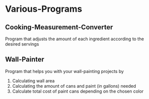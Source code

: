 # Various-Programs

## Cooking-Measurement-Converter
Program that adjusts the amount of each ingredient according to the desired servings

## Wall-Painter
Program that helps you with your wall-painting projects by
1. Calculating wall area
2. Calculating the amount of cans and paint (in gallons) needed
3. Calculate total cost of paint cans depending on the chosen color
